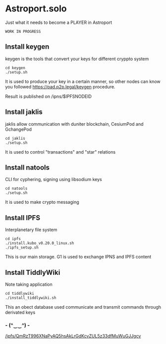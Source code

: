 # Astroport.solo

Just what it needs to become a PLAYER in Astroport


```WORK IN PROGRESS```


## Install keygen

keygen is the tools that convert your keys for different cryppto system

```
cd keygen
./setup.sh
```

It is used to produce your key in a certain manner, so other nodes can know you followed
https://pad.p2p.legal/keygen procedure.

Result is published on /ipns/$IPFSNODEID

## Install jaklis

jaklis allow communication with duniter blockchain, CesiumPod and GchangePod

```
cd jaklis
./setup.sh
```

It is used to control "transactions" and "star" relations

## Install natools

CLI for cyphering, signing using libsodium keys

```
cd natools
./setup.sh
```

It is used to make crypto messaging

## Install IPFS

Interplanetary file system

```
cd ipfs
./install.kubo_v0.20.0_linux.sh
./ipfs_setup.sh

```

This is our main storage. G1 is used to exchange IPNS and IPFS content


## Install TiddlyWiki

Note taking application

```
cd tiddlywiki
./install_tiddlywiki.sh

```

This an obect database used communicate and transmit commands through derivated keys

### - (^‿‿^) -

[/ipfs/QmRzT996XNaPyAQ5hsAkLrGdKcvZUL5z33dfMuWuGJJgcv](https://ipfs.copylaradio.com/ipfs/QmRzT996XNaPyAQ5hsAkLrGdKcvZUL5z33dfMuWuGJJgcv)
